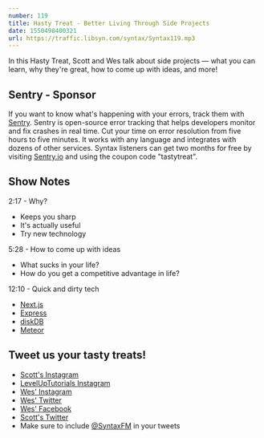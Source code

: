 ```yaml
---
number: 119
title: Hasty Treat - Better Living Through Side Projects
date: 1550498400321
url: https://traffic.libsyn.com/syntax/Syntax119.mp3
---
```


In this Hasty Treat, Scott and Wes talk about side projects — what you can learn, why they're great, how to come up with ideas, and more!

## Sentry - Sponsor

If you want to know what's happening with your errors, track them with [Sentry](https://sentry.io/). Sentry is open-source error tracking that helps developers monitor and fix crashes in real time. Cut your time on error resolution from five hours to five minutes. It works with any language and integrates with dozens of other services. Syntax listeners can get two months for free by visiting [Sentry.io](https://sentry.io/) and using the coupon code "tastytreat".

## Show Notes

2:17 - Why?

* Keeps you sharp
* It's actually useful
* Try new technology

5:28 - How to come up with ideas

* What sucks in your life?
* How do you get a competitive advantage in life?

12:10 - Quick and dirty tech

* [Next.js](https://nextjs.org/)
* [Express](https://expressjs.com/)
* [diskDB](https://github.com/arvindr21/diskDB)
* [Meteor](https://www.meteor.com/)

## Tweet us your tasty treats!
* [Scott's Instagram](https://www.instagram.com/stolinski/)
* [LevelUpTutorials Instagram](https://www.instagram.com/LevelUpTutorials/)
* [Wes' Instagram](https://www.instagram.com/wesbos/)
* [Wes' Twitter](https://twitter.com/wesbos)
* [Wes' Facebook](https://www.facebook.com/wesbos.developer)
* [Scott's Twitter](https://twitter.com/stolinski)
* Make sure to include [@SyntaxFM](https://twitter.com/SyntaxFM) in your tweets